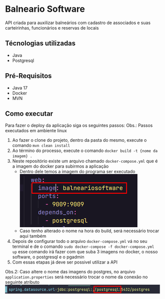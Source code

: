 # Balneario Software
API criada para auxilizar balneários com cadastro de associados e suas carteirinhas, funcionários e reservas de locais

## Técnologias utilizadas
- Java
- Postgresql

## Pré-Requisitos
- Java 17
- Docker
- MVN

## Como executar
Para fazer o deploy da aplicação siga os seguintes passos:
Obs.: Passos executados em ambiente linux

1. Ao fazer o clone do projeto, dentro da pasta do mesmo, execute o comando `mvn clean install`
2. Ao término do processo, execute o comando `docker build -t {nome da imagem} .`
3. Neste repositório existe um arquivo chamado `docker-compose.yml` que é a imagem do docker para subirmos a aplicação
   - Dentro dele temos a imagem do programa ser executado
   ![img.png](img.png)
   - Caso tenho alterado o nome na hora do build, será necessário trocar aqui também
4. Depois de configurar todo o arquivo `docker-compose.yml` vá no seu terminal e de o comando `sudo docker-compose -f docker-compose.yml up` esse comando irá fazer com que suba 3 imagens no docker, o nosso software, o postgresql e o pgadmin
5. Com essas etapas já deve ser possivel utilizar a API

Obs.2: Caso altere o nome das imagens do postgres, no arquivo `application.properties` será necessário trocar o nome da conexão no seguinte atributo
![img_1.png](img_1.png)
